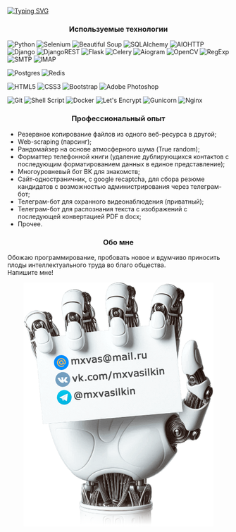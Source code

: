
<a href="https://github.com/MaximVasilkin?tab=repositories"><img src="https://readme-typing-svg.herokuapp.com?font=Orbitron&duration=2500&pause=1000&color=000000&vCenter=true&repeat=true&random=false&width=800&height=100&lines=Hello+World!;%D0%9C%D0%B5%D0%BD%D1%8F+%D0%B7%D0%BE%D0%B2%D1%83%D1%82+%D0%9C%D0%B0%D0%BA%D1%81%D0%B8%D0%BC%2C+%D1%8F+junior+back-end+%D1%80%D0%B0%D0%B7%D1%80%D0%B0%D0%B1%D0%BE%D1%82%D1%87%D0%B8%D0%BA+%D0%BD%D0%B0+python" alt="Typing SVG" /></a>

<h3 align="center">Используемые технологии</h3>

![Python](https://img.shields.io/badge/python-3670A0?style=for-the-badge&logo=python&logoColor=ffdd54) ![Selenium](https://img.shields.io/badge/-selenium-%43B02A?style=for-the-badge&logo=selenium&logoColor=white) ![Beautiful Soup](https://img.shields.io/badge/Beautiful%20Soup-black?style=for-the-badge)
![SQLAlchemy](https://img.shields.io/badge/SQLAlchemy-f6f2ef?style=for-the-badge) ![AIOHTTP](https://img.shields.io/badge/iohttp-%232C5bb4.svg?style=for-the-badge&logo=aiohttp&logoColor=white) 
 ![Django](https://img.shields.io/badge/django-%23092E20.svg?style=for-the-badge&logo=django&logoColor=white) ![DjangoREST](https://img.shields.io/badge/DJANGO-REST-ff1709?style=for-the-badge&logo=django&logoColor=white&color=ff1709&labelColor=gray) ![Flask](https://img.shields.io/badge/flask-%23000.svg?style=for-the-badge&logo=flask&logoColor=white) ![Celery](https://img.shields.io/badge/celery-%23a9cc54.svg?style=for-the-badge&logo=celery&logoColor=ddf4a4) ![Aiogram](https://img.shields.io/badge/aiogram-009cfb?style=for-the-badge)
 ![OpenCV](https://img.shields.io/badge/opencv-%23white.svg?style=for-the-badge&logo=opencv&logoColor=white) ![RegExp](https://img.shields.io/badge/RegExp-fc6605?style=for-the-badge) ![SMTP](https://img.shields.io/badge/SMTP-e1e1e1?style=for-the-badge) ![IMAP](https://img.shields.io/badge/IMAP-e1e1e1?style=for-the-badge)

![Postgres](https://img.shields.io/badge/postgres-%23316192.svg?style=for-the-badge&logo=postgresql&logoColor=white) ![Redis](https://img.shields.io/badge/redis-%23DD0031.svg?style=for-the-badge&logo=redis&logoColor=white)

![HTML5](https://img.shields.io/badge/html5-%23E34F26.svg?style=for-the-badge&logo=html5&logoColor=white) ![CSS3](https://img.shields.io/badge/css3-%231572B6.svg?style=for-the-badge&logo=css3&logoColor=white) ![Bootstrap](https://img.shields.io/badge/bootstrap-%238511FA.svg?style=for-the-badge&logo=bootstrap&logoColor=white) ![Adobe Photoshop](https://img.shields.io/badge/adobe%20photoshop-%2331A8FF.svg?style=for-the-badge&logo=adobe%20photoshop&logoColor=white)

![Git](https://img.shields.io/badge/git-%23F05033.svg?style=for-the-badge&logo=git&logoColor=white) ![Shell Script](https://img.shields.io/badge/shell_script-%23121011.svg?style=for-the-badge&logo=gnu-bash&logoColor=white) ![Docker](https://img.shields.io/badge/docker-%230db7ed.svg?style=for-the-badge&logo=docker&logoColor=white) ![Let's Encrypt](https://img.shields.io/badge/Let's%20Encrypt-003a70?style=for-the-badge)
 ![Gunicorn](https://img.shields.io/badge/gunicorn-%298729.svg?style=for-the-badge&logo=gunicorn&logoColor=white) ![Nginx](https://img.shields.io/badge/nginx-%23009639.svg?style=for-the-badge&logo=nginx&logoColor=white)


<h3 align="center">Профессиональный опыт</h3>


* Резервное копирование файлов из одного веб-ресурса в другой;
* Web-scraping (парсинг);
* Рандомайзер на основе атмосферного шума (True random);
* Форматтер телефонной книги (удаление дублирующихся контактов с последующим форматированием данных в единое представление);
* Многоуровневый бот ВК для знакомств;
* Сайт-одностраничник, с google recaptcha, для сбора резюме кандидатов с возможностью администрирования через телеграм-бот;
* Телеграм-бот для охранного видеонаблюдения (приватный);
* Телеграм-бот для распознания текста с изображений с последующей конвертацией PDF в docx;
* Прочее.


<h3 align="center">Обо мне</h3>


Обожаю программирование, пробовать новое и вдумчиво приносить плоды интеллектуального труда во благо общества.\
Напишите мне!

<div align="center"><img alt="Максим Василькин" src="./contacts.png"></div>
<!-- >Чтобы руководить программистами, нужен Д.Кнут и пряник. -->
